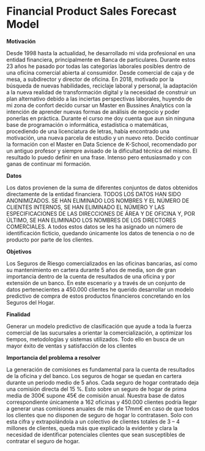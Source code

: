 # **Financial Product Sales Forecast Model**

**Motivación**

Desde 1998 hasta la actualidad, he desarrollado mi vida profesional en una entidad financiera, principalmente en Banca de particulares. Durante estos 23 años he pasado por todas las categorías laborales posibles dentro de una oficina comercial abierta al consumidor.  Desde comercial de caja y de mesa,  a subdirector y director de oficina. En 2018, motivado por la búsqueda de nuevas habilidades, reciclaje laboral y personal, la adaptación a la nueva realidad de transformación digital y la necesidad de construir un plan alternativo debido a las inciertas perspectivas laborales,  huyendo de mi zona de confort decido cursar un Master en Bussines Analytics con la intención de aprender nuevas formas de análisis de negocio y poder ponerlas en práctica.   Durante el curso me doy cuenta que aun sin ninguna base de programación o informática, estadística o matemáticas, procediendo de una licenciatura de letras, había encontrado una motivación, una nueva parcela de estudio y un nuevo reto.  Decido continuar la formación con el Master en Data Science de K-School, recomendado por un antiguo profesor y siempre avisado de la dificultad técnica del mismo.  El resultado lo puedo definir en una frase.  Intenso pero entusiasmado y con ganas de continuar mi formación.


**Datos**

Los datos provienen de la suma de diferentes conjuntos de datos obtenidos directamente de la entidad financiera. TODOS LOS DATOS HAN SIDO ANONIMIZADOS. SE HAN ELIMINADO LOS NOMBRES Y EL NÚMERO DE CLIENTES INTERNOS, SE HAN ELIMINADO EL NÚMERO Y LAS ESPECIFICACIONES DE LAS DIRECCIONES DE ÁREA Y DE OFICINA Y, POR ÚLTIMO, SE HAN ELIMINADO LOS NOMBRES DE LOS DIRECTORES COMERCIALES. A todos estos datos se les ha asignado un número de identificación ficticio, quedando únicamente los datos de tenencia o no de producto por parte de los clientes.


**Objetivos**

Los Seguros de Riesgo comercializados en las oficinas bancarias, así como su mantenimiento en cartera durante 5 años de media, son de gran importancia dentro de la cuenta de resultados de una oficina y por extensión de un banco. En este escenario y a través de un conjunto de datos pertenecientes a 450.000 clientes he querido desarrollar un modelo predictivo de compra de estos productos financieros concretando en los Seguros del Hogar.

**Finalidad**

Generar un modelo predictivo de clasificación que ayude a toda la fuerza comercial de las sucursales a orientar la comercialización, a optimizar los tiempos, metodologías y sistemas utilizados. Todo ello en busca de un mayor éxito de ventas y satisfacción de los clientes

**Importancia del problema a resolver**

La generación de comisiones es fundamental para la cuenta de resultados de la oficina y del banco.  Los seguros de hogar se quedan en cartera durante un periodo medio de 5 años. Cada seguro de hogar contratado deja una comisión directa del 15 %.  Esto sobre un seguro de hogar de prima media de 300€ supone 45€ de comisión anual.   Nuestra base de datos correspondiente únicamente a 162 oficinas y 450.000 clientes podría llegar a generar unas comisiones anuales de más de 17mm€ en caso de que todos los clientes que no disponen de seguro de hogar lo contratasen.  Solo con esta cifra y extrapolándola a un colectivo de clientes totales de 3 – 4 millones de clientes,  queda más que explicado la evidente y clara la necesidad de identificar potenciales clientes que sean susceptibles de contratar el seguro de hogar.  


